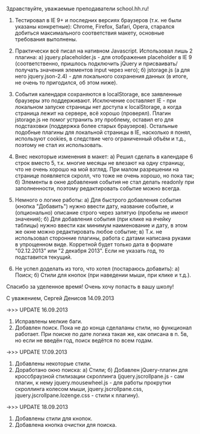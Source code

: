 Здравствуйте, уважаемые преподаватели school.hh.ru!

1) Тестировал в IE 9+ и последних версиях браузеров (т.к. не были указаны конкретные): Chrome, Firefox, Safari, Opera, старался добиться максимального соответствия макету, основные требования выполнены.

2) Практически всё писал на нативном Javascript. Использовал лишь 2 плагина:
а) jquery.placeholder.js - для отображения placeholder в IE 9 (соответственно, пришлось подключить jQuery и присваивать/получать значения элементов input через него);
б) jstorage.js (а для него jquery.json-2.4) - для локального сохранения данных (в итоге, не очень то пригодился, об этом ниже).

3) События календаря сохраняются в localStorage, все заявленные браузеры это поддерживают. Исключение составляет IE - при локальном запуске страницы нет доступа к localStorage, а когда страница лежит на сервере, всё хорошо (проверял). Плагин jstorage.js не помог устранить эту проблему, оставил его для подстаховки (поддержка более старых браузеров). Остальные подобные плагины для локальной страницы в IE, насколько я понял, используют cookies, в следствие чего ограниченный объём и т.д., поэтому не стал их использовать.

4) Внес некоторые изменения в макет:
а) Решил сделать в календаре 6 строк вместо 5, т.к. многие месяцы не влезают на одну страницу, что не очень хорошо на мой взгляд. При малом разрешении на странице появляется скролл, что тоже не очень хорошо, но пока так;
б) Элементы в окне добавления события не стал делать readonly при заполненности, поэтому редактировать событие можно всегда.

5) Немного о логике работы:
а) Для быстрого добавления события (кнопка "Добавить") нужно ввести дату, название событие, и (опционально) описание строго через запятую (пробелы не имеют значения);
б) Для добавления события (при клике на ячейку таблицы) нужно ввести как минимум наименование и дату, в этом же окне можно редактировать любое событие;
в) Т.к. не использовал сторонние плагины, работа с датами написана руками в упрощенном виде. Корретной будет только дата в формате "02.12.2013" или "2 декабря 2013". Если не указать год, то подставится текущий.

6) Не успел доделать из того, что хотел (постараюсь добавить):
а) Поиск;
б) Стили для кнопок (при наведении мыши, при клике и т.д.).

Спасибо за уделенное время! Очень хочу попасть в вашу школу!

С уважением,
Сергей Денисов
14.09.2013




->>> UPDATE 16.09.2013
1) Исправлены мелкие баги.
2) Добавлен поиск. Пока не до конца сделаланы стили, но функционал работает. При поиске по дате логика такая же, как описана в п. 5в, но если не введён год, поиск ведётся по всем годам.

->>> UPDATE 17.09.2013
1) Добавлены некоторые стили.
2) Доработано окно поиска:
а) Стили;
б) Добавлен jQuery-плагин для кроссбраузной стилизации скроллинга (jquery.jscrollpane.js - сам плагин, к нему jquery.mousewheel.js - для работы прокрутки скроллинга колесом мыши, jquery.jscrollpane.css, jquery.jscrollpane.lozenge.css - стили к плагину).

->>> UPDATE 18.09.2013
1) Добавлены стили для кнопок.
2) Добавлена кнопка очистки для поиска.